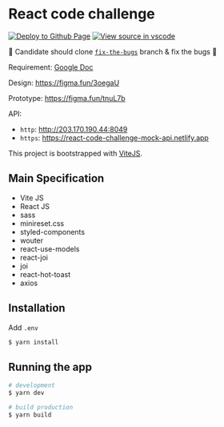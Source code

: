 # React code challenge

[![Deploy to Github Page](https://github.com/opn-ooo/react-code-challenge/actions/workflows/deploy-gh-pages.yml/badge.svg)](https://github.com/opn-ooo/react-code-challenge/actions/workflows/deploy-gh-pages.yml)
[![View source in vscode](https://img.shields.io/badge/Open%20in-vscode-blue)](https://github.dev/opn-ooo/react-code-challenge/tree/fix-the-bugs)

🚨 Candidate should clone [`fix-the-bugs`](https://github.com/opn-ooo/react-code-challenge/tree/fix-the-bugs) branch & fix the bugs 🚨

Requirement: [Google Doc](https://docs.google.com/document/d/1es-r0BgwlZ0QaAPbnIOsQhs8DXDj4NuNgNyfiwR-9uY/edit#)

Design: https://figma.fun/3oegaU

Prototype: https://figma.fun/tnuL7b

API:
- `http`: http://203.170.190.44:8049
- `https`: https://react-code-challenge-mock-api.netlify.app

This project is bootstrapped with [ViteJS](https://vitejs.dev).

## Main Specification

-   Vite JS
-   React JS
-   sass
-   minireset.css
-   styled-components
-   wouter
-   react-use-models
-   react-joi
-   joi
-   react-hot-toast
-   axios

## Installation

Add `.env`

```bash
$ yarn install
```

## Running the app

```bash
# development
$ yarn dev

# build production
$ yarn build
```

